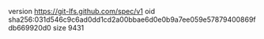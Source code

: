 version https://git-lfs.github.com/spec/v1
oid sha256:031d546c9c6ad0dd1cd2a00bbae6d0e0b9a7ee059e57879400869fdb669920d0
size 9431
